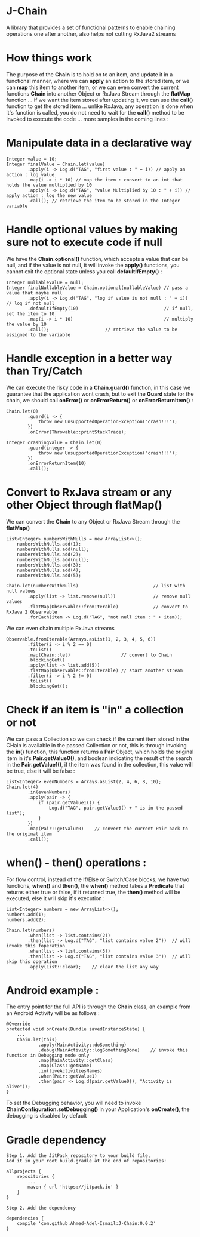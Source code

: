 # J-Chain
A library that provides a set of functional patterns to enable chaining operations one after another, also helps not cutting RxJava2 streams

# How things work

The purpose of the <b>Chain</b> is to hold on to an item, and update it in a functional manner, where we can <b>apply</b> an action to the stored item, or we can <b>map</b> this item to another item, or we can even convert the current functions <b>Chain</b> into another Object or RxJava Stream through the <b>flatMap</b> function ... if we want the item stored after updating it, we can use the <b>call()</b> function to get the stored item ... unlike RxJava, any operation is done when it's function is called, you do not need to wait for the <b>call()</b> method to be invoked to execute the code ... more samples in the coming lines :

# Manipulate data in a declarative way

    Integer value = 10;
    Integer finalValue = Chain.let(value)
            .apply(i -> Log.d("TAG", "first value : " + i)) // apply an action : log value
            .map(i -> i * 10) // map the item : convert to an int that holds the value multiplied by 10
            .apply(i -> Log.d("TAG", "value Multiplied by 10 : " + i)) // apply action : log the new value
            .call(); // retrieve the item to be stored in the Integer variable

# Handle optional values by making sure not to execute code if null

We have the <b>Chain.optional()</b> function, which accepts a value that can be null, and if the value is not null, it will invoke the <b>apply()</b> functions, you cannot exit the optional state unless you call <b>defaultIfEmpty()</b> :

    Integer nullableValue = null;
    Integer finalNullableValue = Chain.optional(nullableValue) // pass a value that maybe null
            .apply(i -> Log.d("TAG", "log if value is not null : " + i)) // log if not null
            .defaultIfEmpty(10)                                // if null, set the item to 10
            .map(i -> i * 10)                                  // multiply the value by 10
            .call();                     // retrieve the value to be assigned to the variable

# Handle exception in a better way than Try/Catch

We can execute the risky code in a <b>Chain.guard()</b> function, in this case we guarantee that the application wont crash, but to exit the <b>Guard</b> state for the chain, we should call <b>onError()</b> or <b>onErrorReturn()</b> or <b>onErrorReturnItem()</b> :

    Chain.let(0)
            .guard(i -> {
                throw new UnsupportedOperationException("crash!!!");
            })
            .onError(Throwable::printStackTrace);
            
    Integer crashingValue = Chain.let(0)
            .guard(integer -> {
                throw new UnsupportedOperationException("crash!!!");
            })
            .onErrorReturnItem(10)
            .call();
            
# Convert to RxJava stream or any other Object through flatMap()

We can convert the <b>Chain</b> to any Object or RxJava Stream through the <b>flatMap()</b> 


    List<Integer> numbersWithNulls = new ArrayList<>();
        numbersWithNulls.add(1);
        numbersWithNulls.add(null);
        numbersWithNulls.add(2);
        numbersWithNulls.add(null);
        numbersWithNulls.add(3);
        numbersWithNulls.add(4);
        numbersWithNulls.add(5);
    
    Chain.let(numbersWithNulls)                            // list with null values
            .apply(list -> list.remove(null))              // remove null values
            .flatMap(Observable::fromIterable)             // convert to RxJava 2 Observable
            .forEach(item -> Log.d("TAG", "not null item : " + item));
            
We can even chain multiple RxJava streams 

    Observable.fromIterable(Arrays.asList(1, 2, 3, 4, 5, 6))
            .filter(i -> i % 2 == 0)
            .toList()
            .map(Chain::let)                   // convert to Chain
            .blockingGet()
            .apply(list -> list.add(5))
            .flatMap(Observable::fromIterable) // start another stream
            .filter(i -> i % 2 != 0)
            .toList()
            .blockingGet();
            
# Check if an item is "in" a collection or not

We can pass a Collection so we can check if the current item stored in the CHain is available in the passed Collection or not, this is through invoking the <b>in()</b> function, this function returns a <b>Pair</b> Object, which holds the original item in it's <b>Pair.getValue0()</b>, and boolean indicating the result of the search in the <b>Pair.getValue1()</b>, if the item was found in the collection, this value will be true, else it will be false :

    List<Integer> evenNumbers = Arrays.asList(2, 4, 6, 8, 10);
    Chain.let(4)
            .in(evenNumbers)
            .apply(pair -> {
                if (pair.getValue1()) {
                    Log.d("TAG", pair.getValue0() + " is in the passed list");
                }
            })
            .map(Pair::getValue0)    // convert the current Pair back to the original item
            .call();
            
# when() - then() operations :

For flow control, instead of the If/Else or Switch/Case blocks, we have two functions, <b>when()</b> and <b>then()</b>, the <b>when()</b> method takes a <b>Predicate</b> that returns either true or false, if it returned true, the <b>then()</b> method will be executed, else it will skip it's execution :

    List<Integer> numbers = new ArrayList<>();
    numbers.add(1);
    numbers.add(2);

    Chain.let(numbers)
            .when(list -> list.contains(2))
            .then(list -> Log.d("TAG", "list contains value 2"))  // will invoke this foperation
            .when(list -> list.contains(3))
            .then(list -> Log.d("TAG", "list contains value 3"))  // will skip this operation
            .apply(List::clear);    // clear the list any way
            
# Android example :

The entry point for the full API is through the <b>Chain</b> class, an example from an Android Activity will be as follows :

    @Override
    protected void onCreate(Bundle savedInstanceState) {
        ...
        Chain.let(this)
                .apply(MainActivity::doSomething)
                .debug(MainActivity::logSomethingDone)    // invoke this function in Debugging mode only
                .map(MainActivity::getClass)
                .map(Class::getName)
                .in(liveActivitiesNames)
                .when(Pair::getValue1)
                .then(pair -> Log.d(pair.getValue0(), "Activity is alive"));
    }
    
To set the Debugging behavior, you will need to invoke <b>ChainConfiguration.setDebugging()</b> in your Application's <b>onCreate()</b>, the debugging is disabled by default
    

# Gradle dependency

    Step 1. Add the JitPack repository to your build file, 
    Add it in your root build.gradle at the end of repositories:
    
	allprojects {
		repositories {
			...
			maven { url 'https://jitpack.io' }
		}
	}
    
    Step 2. Add the dependency
    
	dependencies {
		compile 'com.github.Ahmed-Adel-Ismail:J-Chain:0.0.2'
	}

                
